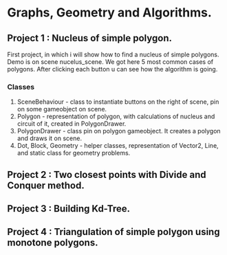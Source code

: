 # Graphs, Geometry and Algorithms.

## Project 1 : Nucleus of simple polygon.
First project, in which i will show how to find a nucleus of simple polygons. Demo is on scene nucelus_scene. We got here 5 most 
common cases of polygons. After clicking each button u can see how the algorithm is going.

### Classes

1. SceneBehaviour - class to instantiate buttons on the right of scene, pin on some gameobject on scene.
1. Polygon - representation of polygon, with calculations of nucleus and circuit of it, created in PolygonDrawer.
1. PolygonDrawer - class pin on polygon gameobject. It creates a polygon and draws it on scene.
1. Dot, Block, Geometry - helper classes, representation of Vector2, Line, and static class for geometry problems.



## Project 2 : Two closest points with Divide and Conquer method.
## Project 3 : Building Kd-Tree.
## Project 4 : Triangulation of simple polygon using monotone polygons.
